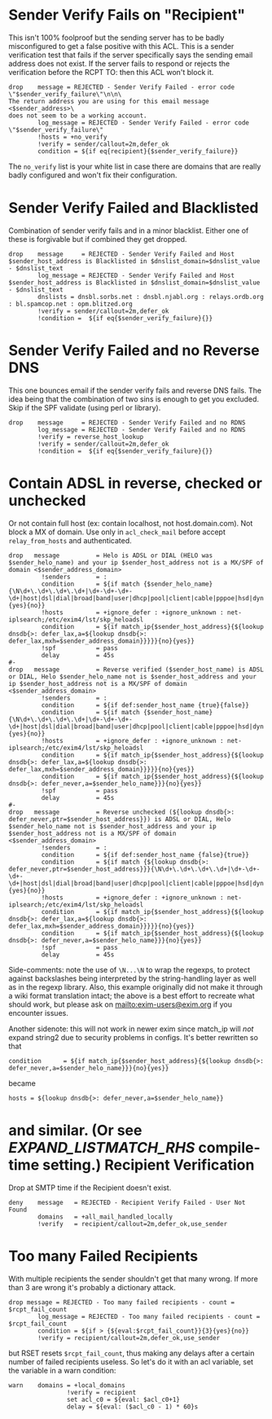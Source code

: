 Sender Verify Fails on "Recipient"
==================================

This isn't 100% foolproof but the sending server has to be badly
misconfigured to get a false positive with this ACL. This is a sender
verification test that fails if the server specifically says the sending
email address does not exist. If the server fails to respond or rejects
the verification before the RCPT TO: then this ACL won't block it.

    drop    message = REJECTED - Sender Verify Failed - error code \"$sender_verify_failure\"\n\n\
    The return address you are using for this email message <$sender_address>\
    does not seem to be a working account.
            log_message = REJECTED - Sender Verify Failed - error code \"$sender_verify_failure\"
            !hosts = +no_verify
            !verify = sender/callout=2m,defer_ok
            condition = ${if eq{recipient}{$sender_verify_failure}}

The `no_verify` list is your white list in case there are domains that
are really badly configured and won't fix their configuration.

Sender Verify Failed and Blacklisted
====================================

Combination of sender verify fails and in a minor blacklist. Either one
of these is forgivable but if combined they get dropped.

    drop    message     = REJECTED - Sender Verify Failed and Host $sender_host_address is Blacklisted in $dnslist_domain=$dnslist_value - $dnslist_text
            log_message = REJECTED - Sender Verify Failed and Host $sender_host_address is Blacklisted in $dnslist_domain=$dnslist_value - $dnslist_text
            dnslists = dnsbl.sorbs.net : dnsbl.njabl.org : relays.ordb.org : bl.spamcop.net : opm.blitzed.org
            !verify = sender/callout=2m,defer_ok
            !condition =  ${if eq{$sender_verify_failure}{}}

Sender Verify Failed and no Reverse DNS
=======================================

This one bounces email if the sender verify fails and reverse DNS fails.
The idea being that the combination of two sins is enough to get you
excluded. Skip if the SPF validate (using perl or library).

    drop    message     = REJECTED - Sender Verify Failed and no RDNS
            log_message = REJECTED - Sender Verify Failed and no RDNS
            !verify = reverse_host_lookup
            !verify = sender/callout=2m,defer_ok
            !condition =  ${if eq{$sender_verify_failure}{}}

Contain ADSL in reverse, checked or unchecked
=============================================

Or not contain full host (ex: contain localhost, not host.domain.com).
Not block a MX of domain. Use only in `acl_check_mail` before accept
`relay_from_hosts` and authenticated.

    drop   message          = Helo is ADSL or DIAL (HELO was $sender_helo_name) and your ip $sender_host_address not is a MX/SPF of domain <$sender_address_domain>
             !senders       = :
             condition      = ${if match {$sender_helo_name}{\N\d+\.\d+\.\d+\.\d+|\d+-\d+-\d+-\d+|host|dsl|dial|broad|band|user|dhcp|pool|client|cable|pppoe|hsd|dyn|static|ppp|speedy|customer\N}{yes}{no}}
             !hosts         = +ignore_defer : +ignore_unknown : net-iplsearch;/etc/exim4/lst/skp_heloadsl
             condition      = ${if match_ip{$sender_host_address}{${lookup dnsdb{>: defer_lax,a=${lookup dnsdb{>: defer_lax,mxh=$sender_address_domain}}}}}{no}{yes}}
             !spf           = pass
             delay          = 45s
    #-
    drop   message          = Reverse verified ($sender_host_name) is ADSL or DIAL, Helo $sender_helo_name not is $sender_host_address and your ip $sender_host_address not is a MX/SPF of domain <$sender_address_domain>
             !senders       = :
             condition      = ${if def:sender_host_name {true}{false}}
             condition      = ${if match {$sender_host_name}{\N\d+\.\d+\.\d+\.\d+|\d+-\d+-\d+-\d+|host|dsl|dial|broad|band|user|dhcp|pool|client|cable|pppoe|hsd|dyn|static|ppp|speedy|customer\N}{yes}{no}}
             !hosts         = +ignore_defer : +ignore_unknown : net-iplsearch;/etc/exim4/lst/skp_heloadsl
             condition      = ${if match_ip{$sender_host_address}{${lookup dnsdb{>: defer_lax,a=${lookup dnsdb{>: defer_lax,mxh=$sender_address_domain}}}}}{no}{yes}}
             condition      = ${if match_ip{$sender_host_address}{${lookup dnsdb{>: defer_never,a=$sender_helo_name}}}{no}{yes}}
             !spf           = pass
             delay          = 45s
    #-
    drop   message          = Reverse unchecked (${lookup dnsdb{>: defer_never,ptr=$sender_host_address}}) is ADSL or DIAL, Helo $sender_helo_name not is $sender_host_address and your ip $sender_host_address not is a MX/SPF of domain <$sender_address_domain>
             !senders       = :
             condition      = ${if def:sender_host_name {false}{true}}
             condition      = ${if match {${lookup dnsdb{>: defer_never,ptr=$sender_host_address}}}{\N\d+\.\d+\.\d+\.\d+|\d+-\d+-\d+-\d+|host|dsl|dial|broad|band|user|dhcp|pool|client|cable|pppoe|hsd|dyn|static|ppp|speedy|customer\N}{yes}{no}}
             !hosts         = +ignore_defer : +ignore_unknown : net-iplsearch;/etc/exim4/lst/skp_heloadsl
             condition      = ${if match_ip{$sender_host_address}{${lookup dnsdb{>: defer_lax,a=${lookup dnsdb{>: defer_lax,mxh=$sender_address_domain}}}}}{no}{yes}}
             condition      = ${if match_ip{$sender_host_address}{${lookup dnsdb{>: defer_never,a=$sender_helo_name}}}{no}{yes}}
             !spf           = pass
             delay          = 45s

Side-comments: note the use of `\N...\N` to wrap the regexps, to protect against
backslashes being interpreted by the string-handling layer as well as in the
regexp library.  Also, this example originally did not make it through a wiki
format translation intact; the above is a best effort to recreate what should
work, but please ask on <mailto:exim-users@exim.org> if you encounter issues.

Another sidenote: this will not work in newer exim since match_ip will _not_ expand string2 due to security problems in configs. It's better rewritten so that 

    condition      = ${if match_ip{$sender_host_address}{${lookup dnsdb{>: defer_never,a=$sender_helo_name}}}{no}{yes}}

became

    hosts = ${lookup dnsdb{>: defer_never,a=$sender_helo_name}}

and similar. (Or see *EXPAND_LISTMATCH_RHS* compile-time setting.)
Recipient Verification
======================

Drop at SMTP time if the Recipient doesn't exist.

    deny    message   = REJECTED - Recipient Verify Failed - User Not Found
            domains   = +all_mail_handled_locally
            !verify   = recipient/callout=2m,defer_ok,use_sender

Too many Failed Recipients
==========================

With multiple recipients the sender shouldn't get that many wrong. If
more than 3 are wrong it's probably a dictionary attack.

    drop message = REJECTED - Too many failed recipients - count = $rcpt_fail_count
            log_message = REJECTED - Too many failed recipients - count = $rcpt_fail_count
            condition = ${if > {${eval:$rcpt_fail_count}}{3}{yes}{no}}
            !verify = recipient/callout=2m,defer_ok,use_sender

but RSET resets `$rcpt_fail_count`, thus making any delays after a
certain number of failed recipients useless. So let's do it with an acl
variable, set the variable in a warn condition:

    warn    domains = +local_domains
                    !verify = recipient
                    set acl_c0 = ${eval: $acl_c0+1}
                    delay = ${eval: ($acl_c0 - 1) * 60}s
